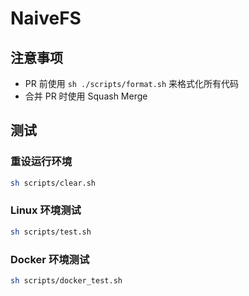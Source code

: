 # NaiveFS

## 注意事项

- PR 前使用 `sh ./scripts/format.sh` 来格式化所有代码
- 合并 PR 时使用 Squash Merge

## 测试

### 重设运行环境

```bash
sh scripts/clear.sh
```

### Linux 环境测试

```bash
sh scripts/test.sh
```

### Docker 环境测试

```bash
sh scripts/docker_test.sh
```